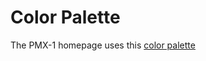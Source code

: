 # Color Palette

The PMX-1 homepage uses this
[color palette](https://coolors.co/985f99-f1c40f-2a2c24-abdafc-3e7cb1)
